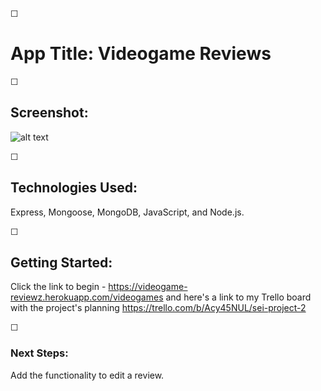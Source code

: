 ☐ <h1>App Title: Videogame Reviews</h1>

☐ <h2>Screenshot:</h2> ![alt text](https://imgur.com/QInZCTQ.png)

☐ <h2>Technologies Used:</h2> Express, Mongoose, MongoDB, JavaScript, and Node.js.

☐ <h2>Getting Started:</h2> Click the link to begin - https://videogame-reviewz.herokuapp.com/videogames and here's a link to my Trello board with the project's planning https://trello.com/b/Acy45NUL/sei-project-2

☐ <h3>Next Steps:</h3> Add the functionality to edit a review.